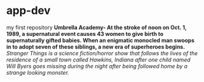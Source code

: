 # app-dev
my first repository
**Umbrella Academy- At the stroke of noon on Oct. 1, 1989, a supernatural event causes 43 women to give birth to supernaturally gifted babies. When an enigmatic monocled man swoops in to adopt seven of these siblings, a new era of superheroes begins.**
*Stranger Things  is a science fiction/horror show that follows the lives of the residence of a small town called Hawkins, Indiana after one child named Will Byers goes missing during the night after being followed home by a strange looking monster.*
